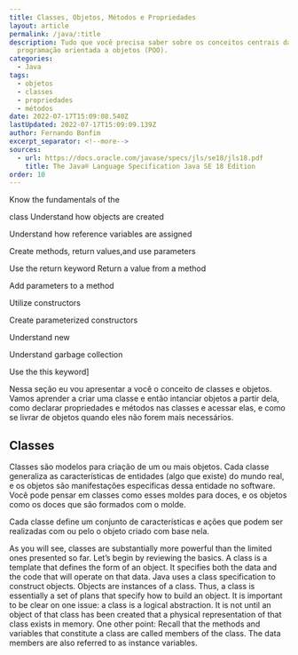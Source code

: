 ```yaml
---
title: Classes, Objetos, Métodos e Propriedades
layout: article
permalink: /java/:title
description: Tudo que você precisa saber sobre os conceitos centrais da
  programação orientada a objetos (POO).
categories:
  - Java
tags:
  - objetos
  - classes
  - propriedades
  - métodos
date: 2022-07-17T15:09:08.540Z
lastUpdated: 2022-07-17T15:09:09.139Z
author: Fernando Bonfim
excerpt_separator: <!--more-->
sources:
  - url: https://docs.oracle.com/javase/specs/jls/se18/jls18.pdf
    title: The Java® Language Specification Java SE 18 Edition
order: 10
---
```

Know the fundamentals of the 

class Understand how objects are created 

Understand how reference variables are assigned 

Create methods, return values,and use parameters 

Use the return keyword Return a value from a method 

Add parameters to a method 

Utilize constructors 

Create parameterized constructors 

Understand new 

Understand garbage collection 

Use the this keyword]

Nessa seção eu vou apresentar a você o conceito de classes e objetos. Vamos aprender a criar uma classe e então intanciar objetos a partir dela, como declarar propriedades e métodos nas classes e acessar elas, e como se livrar de objetos quando eles não forem mais necessários.

## Classes

Classes são modelos para criação de um ou mais objetos. Cada classe generaliza as características de entidades (algo que existe) do mundo real, e os objetos são manifestações especificas dessa entidade no software. Você pode pensar em classes como esses moldes para doces, e os objetos como os doces que são formados com o molde. 

Cada classe define um conjunto de características e ações que podem ser realizadas com ou pelo o objeto criado com base nela. 



As you will see, classes are substantially more powerful than the limited ones presented so far. Let’s begin by reviewing the basics. A class is a template that defines the form of an object. It specifies both the data and the code that will operate on that data. Java uses a class specification to construct objects. Objects are instances of a class. Thus, a class is essentially a set of plans that specify how to build an object. It is important to be clear on one issue: a class is a logical abstraction. It is not until an object of that class has been created that a physical representation of that class exists in memory. One other point: Recall that the methods and variables that constitute a class are called members of the class. The data members are also referred to as instance variables.